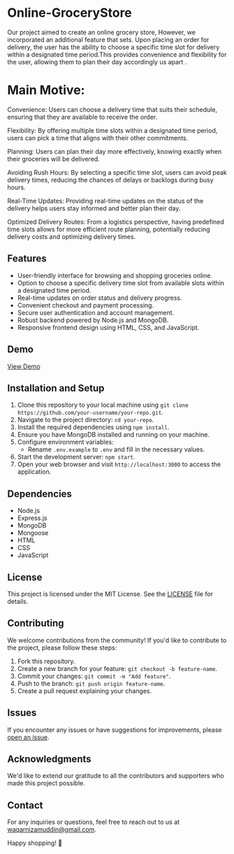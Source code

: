 # Online-GroceryStore
Our project aimed to create an online grocery store, However, we incorporated an additional feature that sets. Upon placing an order for
delivery, the user has the ability to choose a specific time slot for delivery within a designated time period.This provides convenience and flexibility for the user, allowing them to plan their day accordingly us apart .

# Main Motive:
Convenience: Users can choose a delivery time that suits their schedule, ensuring that they are available to receive the order.

Flexibility: By offering multiple time slots within a designated time period, users can pick a time that aligns with their other commitments.

Planning: Users can plan their day more effectively, knowing exactly when their groceries will be delivered.

Avoiding Rush Hours: By selecting a specific time slot, users can avoid peak delivery times, reducing the chances of delays or backlogs during busy hours.

Real-Time Updates: Providing real-time updates on the status of the delivery helps users stay informed and better plan their day.

Optimized Delivery Routes: From a logistics perspective, having predefined time slots allows for more efficient route planning, potentially reducing delivery costs and optimizing delivery times.

## Features

- User-friendly interface for browsing and shopping groceries online.
- Option to choose a specific delivery time slot from available slots within a designated time period.
- Real-time updates on order status and delivery progress.
- Convenient checkout and payment processing.
- Secure user authentication and account management.
- Robust backend powered by Node.js and MongoDB.
- Responsive frontend design using HTML, CSS, and JavaScript.

## Demo

[View Demo](http://127.0.0.1:5500/Home%20Page%20HTML.html)

## Installation and Setup

1. Clone this repository to your local machine using `git clone https://github.com/your-username/your-repo.git`.
2. Navigate to the project directory: `cd your-repo`.
3. Install the required dependencies using `npm install`.
4. Ensure you have MongoDB installed and running on your machine.
5. Configure environment variables:
   - Rename `.env.example` to `.env` and fill in the necessary values.
6. Start the development server: `npm start`.
7. Open your web browser and visit `http://localhost:3000` to access the application.

## Dependencies

- Node.js
- Express.js
- MongoDB
- Mongoose
- HTML
- CSS
- JavaScript

## License

This project is licensed under the MIT License. See the [LICENSE](LICENSE) file for details.

## Contributing

We welcome contributions from the community! If you'd like to contribute to the project, please follow these steps:
1. Fork this repository.
2. Create a new branch for your feature: `git checkout -b feature-name`.
3. Commit your changes: `git commit -m "Add feature"`.
4. Push to the branch: `git push origin feature-name`.
5. Create a pull request explaining your changes.

## Issues

If you encounter any issues or have suggestions for improvements, please [open an issue](https://github.com/waqa26r/Online-GroceryStore/issues).

## Acknowledgments

We'd like to extend our gratitude to all the contributors and supporters who made this project possible.

## Contact

For any inquiries or questions, feel free to reach out to us at waqarnizamuddin@gmail.com.

Happy shopping! 🛒

